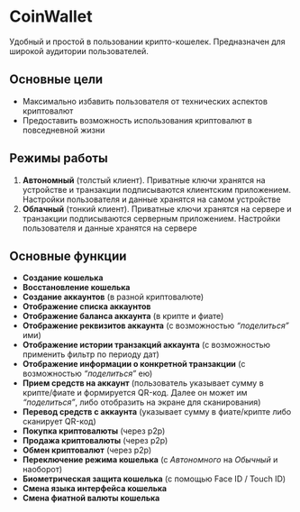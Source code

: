 # CoinWallet

Удобный и простой в пользовании крипто-кошелек. Предназначен для широкой аудитории пользователей. 

## Основные цели 
- Максимально избавить пользователя от технических аспектов криптовалют 
- Предоставить возможность использования криптовалют в повседневной жизни 

## Режимы работы
1. **Автономный** (толстый клиент). Приватные ключи хранятся на устройстве и транзакции подписываются клиентским приложением. Настройки пользователя и данные хранятся на самом устройстве
2. **Облачный** (тонкий клиент). Приватные ключи хранятся на сервере и транзакции подписываются серверным приложением. Настройки пользователя и данные хранятся на сервере

## Основные функции
- **Создание кошелька**
- **Восстановление кошелька**
- **Создание аккаунтов** (в разной криптовалюте)
- **Отображение списка аккаунтов**
- **Отображение баланса аккаунта** (в крипте и фиате)
- **Отображение реквизитов аккаунта** (с возможностью *“поделиться”* ими)
- **Отображение истории транзакций аккаунта** (с возможностью применить фильтр по периоду дат)
- **Отображение информации о конкретной транзакции** (с возможностью *“поделиться”* ею)
- **Прием средств на аккаунт** (пользователь указывает сумму в крипте/фиате и формируется QR-код. Далее он может им *“поделиться”*, либо отобразить на экране для сканирования)
- **Перевод средств с аккаунта** (указывает сумму в фиате/крипте либо сканирует QR-код)
- **Покупка криптовалюты** (через p2p)
- **Продажа криптовалюты** (через p2p)
- **Обмен криптовалют** (через p2p)
- **Переключение режима кошелька** (с *Автономного* на *Обычный* и наоборот) 
- **Биометрическая защита кошелька** (с помощью Face ID / Touch ID)
- **Смена языка интерфейса кошелька**
- **Смена фиатной валюты кошелька**
